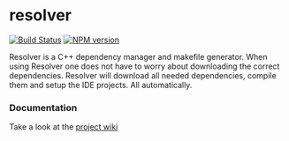 resolver
========

[![Build Status](https://secure.travis-ci.org/pixelpolishers/resolver.png?branch=develop)](http://travis-ci.org/pixelpolishers/resolver)
[![NPM version](https://badge.fury.io/js/pixelpolishers-resolver.png)](http://badge.fury.io/js/pixelpolishers-resolver)

Resolver is a C++ dependency manager and makefile generator. When using Resolver one does not have to worry about downloading the correct dependencies. Resolver will download all needed dependencies, compile them and setup the IDE projects. All automatically.

### Documentation

Take a look at the [project wiki](https://github.com/pixelpolishers/resolver/wiki)
